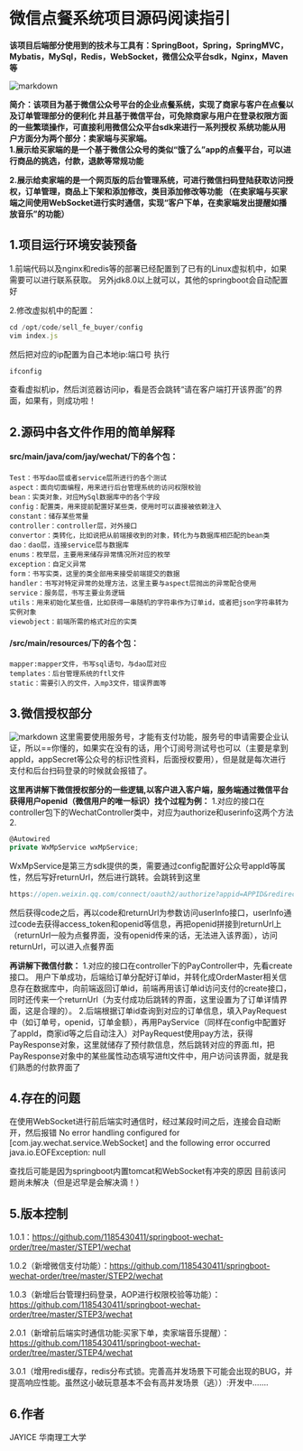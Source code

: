 # 微信点餐系统项目源码阅读指引

**该项目后端部分使用到的技术与工具有：SpringBoot，Spring，SpringMVC，Mybatis，MySql，Redis，WebSocket，微信公众平台sdk，Nginx，Maven等**

![markdown](https://imgconvert.csdnimg.cn/aHR0cDovL2ltZy1ibG9nLmNzZG5pbWcuY24vMjAxOTA1MjExNDIzMjQxNzMuanBlZw?x-oss-process=image/format,png "markdown")

**简介：该项目为基于微信公众号平台的企业点餐系统，实现了商家与客户在点餐以及订单管理部分的便利化
并且基于微信平台，可免除商家与用户在登录权限方面的一些繁琐操作，可直接利用微信公众平台sdk来进行一系列授权
系统功能从用户方面分为两个部分：卖家端与买家端。  
1.展示给买家端的是一个基于微信公众号的类似“饿了么”app的点餐平台，可以进行商品的挑选，付款，退款等常规功能**

**2.展示给卖家端的是一个网页版的后台管理系统，可进行微信扫码登陆获取访问授权，订单管理，商品上下架和添加修改，类目添加修改等功能
（在卖家端与买家端之间使用WebSocket进行实时通信，实现“客户下单，在卖家端发出提醒如播放音乐”的功能）**

## 1.项目运行环境安装预备
1.前端代码以及nginx和redis等的部署已经配置到了已有的Linux虚拟机中，如果需要可以进行联系获取。
另外jdk8.0以上就可以，其他的springboot会自动配置好

2.修改虚拟机中的配置：
```javascript
cd /opt/code/sell_fe_buyer/config
vim index.js
```
然后把对应的ip配置为自己本地ip:端口号
执行
```javascript
ifconfig
```
查看虚拟机ip，然后浏览器访问ip，看是否会跳转“请在客户端打开该界面”的界面，如果有，则成功啦！

## 2.源码中各文件作用的简单解释
#### src/main/java/com/jay/wechat/下的各个包：
	Test：书写dao层或者service层所进行的各个测试
	aspect：面向切面编程，用来进行后台管理系统的访问权限校验
	bean：实类对象，对应MySql数据库中的各个字段
	config：配置类，用来提前配置好某些类，使用时可以直接被依赖注入
	constant：储存某些常量
	controller：controller层，对外接口
	convertor：类转化，比如说把从前端接收到的对象，转化为与数据库相匹配的bean类
	dao：dao层，连接service层与数据库
	enums：枚举层，主要用来储存异常情况所对应的枚举
	exception：自定义异常
	form：书写实类，这里的类全部用来接受前端提交的数据
	handler：书写对特定异常的处理方法，这里主要与aspect层抛出的异常配合使用
	service：服务层，书写主要业务逻辑
	utils：用来初始化某些值，比如获得一串随机的字符串作为订单id，或者把json字符串转为实例对象
	viewobject：前端所需的格式对应的实类
#### /src/main/resources/下的各个包：
	mapper:mapper文件，书写sql语句，与dao层对应
	templates：后台管理系统的ftl文件
	static：需要引入的文件，入mp3文件，错误界面等

## 3.微信授权部分
![markdown](https://imgconvert.csdnimg.cn/aHR0cHM6Ly90aW1nc2EuYmFpZHUuY29tL3RpbWc_aW1hZ2UmcXVhbGl0eT04MCZzaXplPWI5OTk5XzEwMDAwJnNlYz0xNTc0MzQyNDk2ODMzJmRpPTJmNDQyNWFlMmM1MzFkOTYxNmUwZTJiYzg1YTExNWE5JmltZ3R5cGU9MCZzcmM9aHR0cCUzQSUyRiUyRmltYWdlLmJpYW9iYWlqdS5jb20lMkZ1cGxvYWRzJTJGMjAxODA4MDIlMkYwMyUyRjE1MzMxNTI5MTUtc2hwYmFja2VYRS5qcGc?x-oss-process=image/format,png)
这里需要使用服务号，才能有支付功能，服务号的申请需要企业认证，所以==你懂的，如果实在没有的话，用个订阅号测试号也可以（主要是拿到appId，appSecret等公众号的标识性资料，后面授权要用），但是就是每次进行支付和后台扫码登录的时候就会报错了。

**这里再讲解下微信授权部分的一些逻辑,以客户进入客户端，服务端通过微信平台获得用户openid（微信用户的唯一标识）找个过程为例：**
1.对应的接口在controller包下的WechatController类中，对应为authorize和userinfo这两个方法
2.
```javascript
@Autowired
private WxMpService wxMpService;
```
WxMpService是第三方sdk提供的类，需要通过config配置好公众号appId等属性，然后写好returnUrl，然后进行跳转。会跳转到这里
```javascript
https://open.weixin.qq.com/connect/oauth2/authorize?appid=APPID&redirect_uri=REDIRECT_URI&response_type=code&scope=SCOPE&state=STATE#wechat_redirect
```
然后获得code之后，再以code和returnUrl为参数访问userInfo接口，userInfo通过code去获得access_token和openid等信息，再把openid拼接到returnUrl上（returnUrl一般为点餐界面，没有openid传来的话，无法进入该界面），访问returnUrl，可以进入点餐界面

**再讲解下微信付款：**
1.对应的接口在controller下的PayController中，先看create接口。   用户下单成功，后端给订单分配好订单id，并转化成OrderMaster相关信息存在数据库中，向前端返回订单id，前端再用该订单id访问支付的create接口，同时还传来一个returnUrl（为支付成功后跳转的界面，这里设置为了订单详情界面，这是合理的）。
2.后端根据订单id查询到对应的订单信息，填入PayRequest中（如订单号，openid，订单金额），再用PayService（同样在config中配置好了appId，商家id等之后自动注入）对PayRequest使用pay方法，获得PayResponse对象，这里就储存了预付款信息，然后跳转对应的界面.ftl，把PayResponse对象中的某些属性动态填写进ftl文件中，用户访问该界面，就是我们熟悉的付款界面了


## 4.存在的问题
在使用WebSocket进行前后端实时通信时，经过某段时间之后，连接会自动断开，然后报错
No error handling configured for [com.jay.wechat.service.WebSocket] and the following error occurred
java.io.EOFException: null

查找后可能是因为springboot内置tomcat和WebSocket有冲突的原因
目前该问题尚未解决（但是迟早是会解决滴！）

## 5.版本控制
1.0.1：<https://github.com/1185430411/springboot-wechat-order/tree/master/STEP1/wechat>

1.0.2（新增微信支付功能）：<https://github.com/1185430411/springboot-wechat-order/tree/master/STEP2/wechat>

1.0.3（新增后台管理扫码登录，AOP进行权限校验等功能）：<https://github.com/1185430411/springboot-wechat-order/tree/master/STEP3/wechat>

2.0.1（新增前后端实时通信功能:买家下单，卖家端音乐提醒）：<https://github.com/1185430411/springboot-wechat-order/tree/master/STEP4/wechat>

3.0.1（增用redis缓存，redis分布式锁。完善高并发场景下可能会出现的BUG，并提高响应性能。虽然这小破玩意基本不会有高并发场景（逃））:开发中.......

## 6.作者
JAYICE 华南理工大学
